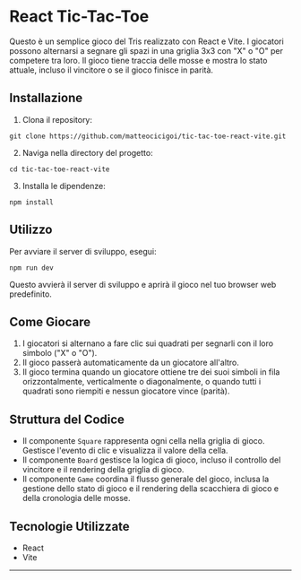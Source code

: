 # React Tic-Tac-Toe

Questo è un semplice gioco del Tris realizzato con React e Vite. I giocatori possono alternarsi a segnare gli spazi in una griglia 3x3 con "X" o "O" per competere tra loro. Il gioco tiene traccia delle mosse e mostra lo stato attuale, incluso il vincitore o se il gioco finisce in parità.

## Installazione

1. Clona il repository:

```
git clone https://github.com/matteocicigoi/tic-tac-toe-react-vite.git
```

2. Naviga nella directory del progetto:

```
cd tic-tac-toe-react-vite
```

3. Installa le dipendenze:

```
npm install
```

## Utilizzo

Per avviare il server di sviluppo, esegui:

```
npm run dev
```

Questo avvierà il server di sviluppo e aprirà il gioco nel tuo browser web predefinito.

## Come Giocare

1. I giocatori si alternano a fare clic sui quadrati per segnarli con il loro simbolo ("X" o "O").
2. Il gioco passerà automaticamente da un giocatore all'altro.
3. Il gioco termina quando un giocatore ottiene tre dei suoi simboli in fila orizzontalmente, verticalmente o diagonalmente, o quando tutti i quadrati sono riempiti e nessun giocatore vince (parità).

## Struttura del Codice

- Il componente `Square` rappresenta ogni cella nella griglia di gioco. Gestisce l'evento di clic e visualizza il valore della cella.
- Il componente `Board` gestisce la logica di gioco, incluso il controllo del vincitore e il rendering della griglia di gioco.
- Il componente `Game` coordina il flusso generale del gioco, inclusa la gestione dello stato di gioco e il rendering della scacchiera di gioco e della cronologia delle mosse.

## Tecnologie Utilizzate

- React
- Vite

---

